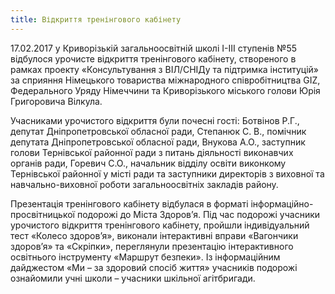 ```yaml
---
title: Відкриття тренінгового кабінету
---
```


17.02.2017 у Криворізькій загальноосвітній школі І-ІІІ ступенів №55 відбулося урочисте відкриття тренінгового кабінету, створеного в рамках проекту «Консультування з ВІЛ/СНІДу та підтримка інституцій» за сприяння Німецького товариства міжнародного співробітництва GIZ, Федерального Уряду Німеччини та Криворізького міського голови Юрія Григоровича Вілкула.

Учасниками урочистого відкриття були почесні гості: Ботвінов Р.Г., депутат Дніпропетровської обласної ради, Степанюк С. В., помічник депутата Дніпропетровської обласної ради, Внукова А.О., заступник голови Тернівської районної ради з питань діяльності виконавчих органів ради, Горевич С.О., начальник відділу освіти виконкому Тернівської районної у місті ради та заступники директорів з виховної та навчально-виховної роботи загальноосвітніх закладів району.

Презентація тренінгового кабінету відбулася в форматі інформаційно-просвітницької подорожі до Міста Здоров’я. Під час подорожі учасники урочистого відкриття тренінгового кабінету, пройшли індивідуальний тест «Колесо здоров’я», виконали інтерактивні вправи «Вагончики здоров’я» та «Скріпки», переглянули презентацію інтерактивного освітнього інструменту «Маршрут безпеки». Із інформаційним дайджестом «Ми – за здоровий спосіб життя» учасників подорожі ознайомили учні школи – учасники шкільної агітбригади.

<youtube id="vzSCvNKG-iA"></youtube>

<slideshow id="72157680457554996"></slideshow>
